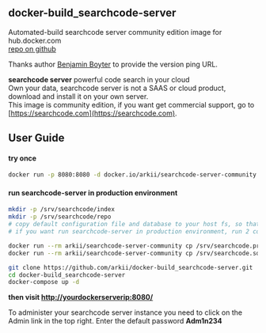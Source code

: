 ## docker-build_searchcode-server  

Automated-build searchcode server community edition image for hub.docker.com  
[repo on github](https://github.com/arkii/docker-build_searchcode-server)  

Thanks author [Benjamin Boyter](http://www.boyter.org/) to provide the version ping URL.
  
**searchcode server** powerful code search in your cloud  
Own your data, searchcode server is not a SAAS or cloud product, download and install it on your own server.  
This image is community edition, if you want get commercial support, go to [https://searchcode.com](https://searchcode.com).  

## User Guide

#### try once
``` sh
docker run -p 8080:8080 -d docker.io/arkii/searchcode-server-community
```

#### run searchcode-server in production environment

```sh
mkdir -p /srv/searchcode/index
mkdir -p /srv/searchcode/repo
# copy default configuration file and database to your host fs, so that your configuration could kept after you destroy the container.
# if you want run searchcode-server in production environment, run 2 commands below is recommended.

docker run --rm arkii/searchcode-server-community cp /srv/searchcode.properties /srv/searchcode/searchcode.properties
docker run --rm arkii/searchcode-server-community cp /srv/searchcode.sqlite /srv/searchcode/searchcode.sqlite

git clone https://github.com/arkii/docker-build_searchcode-server.git
cd docker-build_searchcode-server
docker-compose up -d
```

**then visit [http://yourdockerserverip:8080/](http://yourdockerserverip:8080/)**  

To administer your searchcode server instance you need to click on the Admin link in the top right.
Enter the default password **Adm1n234**


